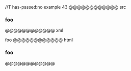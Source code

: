 //T has-passed:no
example 43
@@@@@@@@@@@@ src
### foo ###     
@@@@@@@@@@@@ xml
<?xml version="1.0" encoding="UTF-8"?>
<!DOCTYPE document SYSTEM "CommonMark.dtd">
<document xmlns="http://commonmark.org/xml/1.0">
  <heading level="3">
    <text>foo</text>
  </heading>
</document>
@@@@@@@@@@@@ html
<h3>foo</h3>
@@@@@@@@@@@@
